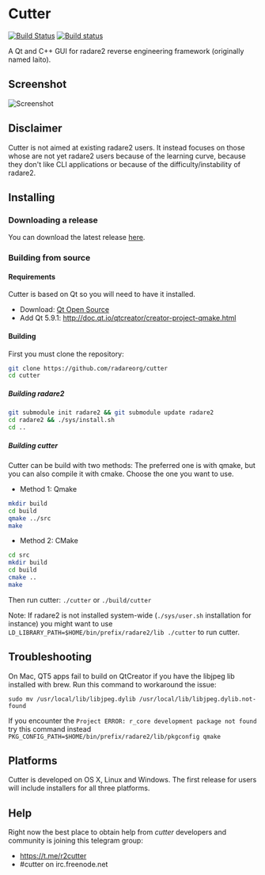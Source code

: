 # Cutter
[![Build Status](https://travis-ci.org/radareorg/cutter.svg?branch=master)](https://travis-ci.org/radareorg/cutter)
[![Build status](https://ci.appveyor.com/api/projects/status/s9rkx1dn3uy4bfdx/branch/master?svg=true)](https://ci.appveyor.com/project/radare/cutter/branch/master)

A Qt and C++ GUI for radare2 reverse engineering framework (originally named Iaito).

## Screenshot

![Screenshot](https://raw.githubusercontent.com/radareorg/cutter/master/docs/screenshot.png)

## Disclaimer

Cutter is not aimed at existing radare2 users. It instead focuses on those whose are not yet radare2 users because of the learning curve, because they don't like CLI applications or because of the difficulty/instability of radare2.

## Installing

### Downloading a release

You can download the latest release [here](https://github.com/radareorg/cutter/releases).

### Building from source

#### Requirements

Cutter is based on Qt so you will need to have it installed.
- Download: [Qt Open Source](https://info.qt.io/download-qt-for-application-development)
- Add Qt 5.9.1: http://doc.qt.io/qtcreator/creator-project-qmake.html
    
#### Building

First you must clone the repository:
```sh
git clone https://github.com/radareorg/cutter
cd cutter
```

##### Building radare2
```sh
git submodule init radare2 && git submodule update radare2
cd radare2 && ./sys/install.sh
cd ..
```

##### Building cutter

Cutter can be build with two methods: The preferred one is with qmake, but you can also compile it with cmake. Choose the one you want to use.

- Method 1: Qmake
```sh
mkdir build
cd build
qmake ../src
make
```

- Method 2: CMake
```sh
cd src
mkdir build
cd build
cmake ..
make
```

Then run cutter: `./cutter` or `./build/cutter`

Note: If radare2 is not installed system-wide (`./sys/user.sh` installation for instance) you might want to use  `LD_LIBRARY_PATH=$HOME/bin/prefix/radare2/lib ./cutter` to run cutter.


## Troubleshooting

On Mac, QT5 apps fail to build on QtCreator if you have the libjpeg lib installed with brew. Run this command to workaround the issue:

	sudo mv /usr/local/lib/libjpeg.dylib /usr/local/lib/libjpeg.dylib.not-found
	
If you encounter the `Project ERROR: r_core development package not found` try this command instead `PKG_CONFIG_PATH=$HOME/bin/prefix/radare2/lib/pkgconfig qmake`

## Platforms

Cutter is developed on OS X, Linux and Windows. The first release for users will include installers for all three platforms.

## Help

Right now the best place to obtain help from *cutter* developers and community is joining this telegram group:

- https://t.me/r2cutter
- #cutter on irc.freenode.net
